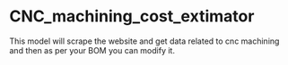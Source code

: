 # CNC_machining_cost_extimator
This model will scrape the website and get data related to cnc machining and then as per your BOM you can modify it.
